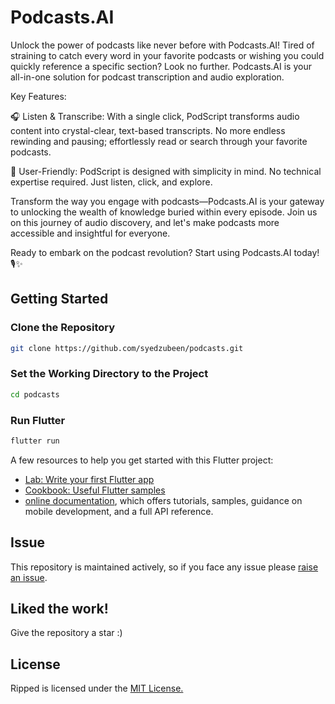 # Podcasts.AI

Unlock the power of podcasts like never before with Podcasts.AI! Tired of straining to catch every word in your favorite podcasts or wishing you could quickly reference a specific section? Look no further. Podcasts.AI is your all-in-one solution for podcast transcription and audio exploration.

Key Features:

🎧 Listen & Transcribe: With a single click, PodScript transforms audio content into crystal-clear, text-based transcripts. No more endless rewinding and pausing; effortlessly read or search through your favorite podcasts.

🚀 User-Friendly: PodScript is designed with simplicity in mind. No technical expertise required. Just listen, click, and explore.

Transform the way you engage with podcasts—Podcasts.AI is your gateway to unlocking the wealth of knowledge buried within every episode. Join us on this journey of audio discovery, and let's make podcasts more accessible and insightful for everyone.

Ready to embark on the podcast revolution? Start using Podcasts.AI today! 🎙️✨

## Getting Started

### Clone the Repository

```bash
git clone https://github.com/syedzubeen/podcasts.git
```

### Set the Working Directory to the Project

```bash
cd podcasts
```

### Run Flutter

```bash
flutter run
```
A few resources to help you get started with this Flutter project:

- [Lab: Write your first Flutter app](https://docs.flutter.dev/get-started/codelab)
- [Cookbook: Useful Flutter samples](https://docs.flutter.dev/cookbook)
- [online documentation](https://docs.flutter.dev/), which offers tutorials,
samples, guidance on mobile development, and a full API reference.

## Issue
This repository is maintained actively, so if you face any issue please <a href="https://github.com/syedzubeen/ripped-mindsdb-project/issues">raise an issue</a>.

## Liked the work!
Give the repository a star :)

## License
Ripped is licensed under the  <a href="https://github.com/syedzubeen/ripped-mindsdb-project/blob/main/LICENSE">MIT License.</a>
